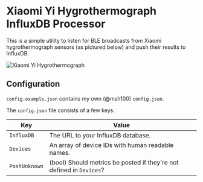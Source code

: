 # Xiaomi Yi Hygrothermograph InfluxDB Processor

This is a simple utility to listen for BLE broadcasts from Xiaomi hygrothermograph sensors (as pictured below) and push their results to InfluxDB.

![Xiaomi Yi Hygrothermograph](https://github.com/hannseman/homebridge-mi-hygrothermograph/blob/bb2aeeb42cc3cb5f05a44bbab134596eaf884ded/images/hygrothermograph.png?raw=true)


## Configuration

`config.example.json` contains my own (@msh100) `config.json`.

The `config.json` file consists of a few keys:

Key           | Value
--------------|----------
`InfluxDB`    | The URL to your InfluxDB database.
`Devices`     | An array of device IDs with human readable names.
`PostUnknown` | (bool) Should metrics be posted if they're not defined in `Devices`?


